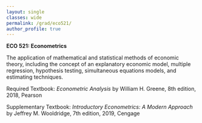 ```yaml
---
layout: single
classes: wide
permalink: /grad/eco521/
author_profile: true
---
```


**ECO 521: Econometrics**

The application of mathematical and statistical methods of economic theory, including the concept of an explanatory economic model, multiple regression, hypothesis testing, simultaneous equations models, and estimating techniques.

Required Textbook: *Econometric Analysis* by William H. Greene, 8th edition, 2018, Pearson

Supplementary Textbook: *Introductory Econometrics: A Modern Approach* by Jeffrey M. Wooldridge, 7th edition, 2019, Cengage
